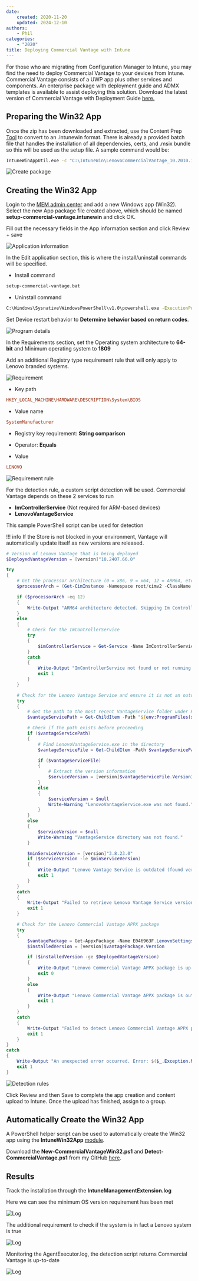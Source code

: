```yaml
---
date:
    created: 2020-11-20
    updated: 2024-12-10
authors:
    - Phil
categories:
    - "2020"
title: Deploying Commercial Vantage with Intune
---
```

For those who are migrating from Configuration Manager to Intune, you may find the need to deploy Commercial Vantage to your devices from Intune. Commercial Vantage consists of a UWP app plus other services and components. An enterprise package with deployment guide and ADMX templates is available to assist deploying this solution. Download the latest version of Commercial Vantage with Deployment Guide [here.](https://support.lenovo.com/solutions/hf003321)
<!-- more -->
## Preparing the Win32 App

Once the zip has been downloaded and extracted, use the Content Prep [Tool](https://github.com/Microsoft/Microsoft-Win32-Content-Prep-Tool) to convert to an .intunewin format. There is already a provided batch file that handles the installation of all dependencies, certs, and .msix bundle so this will be used as the setup file. A sample command would be:

```cmd
IntuneWinAppUtil.exe -c "C:\IntuneWin\LenovoCommercialVantage_10.2010.11.0_v1" -s "setup-commercial-vantage.bat" -o "C:\IntuneWin\output" -q
```

![Create package](https://cdrt.github.io/mk_blog/img/2020/cv_intune_deploy/image1.jpg)

## Creating the Win32 App

Login to the [MEM admin center](https://endpoint.microsoft.com/#blade/Microsoft_Intune_DeviceSettings/AppsWindowsMenu/windowsApps) and add a new Windows app (Win32). Select the new App package file created above, which should be named **setup-commercial-vantage.intunewin** and click OK.

Fill out the necessary fields in the App information section and click Review + save

![Application information](https://cdrt.github.io/mk_blog/img/2020/cv_intune_deploy/image2.jpg)

In the Edit application section, this is where the install/uninstall commands will be specified.

- Install command

```cmd
setup-commercial-vantage.bat
```

- Uninstall command

```cmd
C:\Windows\Sysnative\WindowsPowerShell\v1.0\powershell.exe -ExecutionPolicy Bypass -File .\uninstall_vantage_v8\uninstall_all.ps1
```

Set Device restart behavior to **Determine behavior based on return codes**.

![Program details](https://cdrt.github.io/mk_blog/img/2020/cv_intune_deploy/image3.jpg)

In the Requirements section, set the Operating system architecture to **64-bit** and Minimum operating system to **1809**

Add an additional Registry type requirement rule that will only apply to Lenovo branded systems.

![Requirement](https://cdrt.github.io/mk_blog/img/2020/cv_intune_deploy/image4.jpg)

- Key path

```ini
HKEY_LOCAL_MACHINE\HARDWARE\DESCRIPTION\System\BIOS
```

- Value name

```ini
SystemManufacturer
```

- Registry key requirement: **String comparison**

- Operator: **Equals**

- Value

```ini
LENOVO
```

![Requirement rule](https://cdrt.github.io/mk_blog/img/2020/cv_intune_deploy/image5.jpg)

For the detection rule, a custom script detection will be used. Commercial Vantage depends on these 2 services to run

- **ImControllerService** (Not required for ARM-based devices)
- **LenovoVantageService**

This sample PowerShell script can be used for detection

!!! info
    If the Store is not blocked in your environment, Vantage will automatically update itself as new versions are released.

```powershell
# Version of Lenovo Vantage that is being deployed
$DeployedVantageVersion = [version]"10.2407.66.0"

try
{
    # Get the processor architecture (0 = x86, 9 = x64, 12 = ARM64, etc.)
    $processorArch = (Get-CimInstance -Namespace root/cimv2 -ClassName Win32_Processor -ErrorAction Stop).Architecture

    if ($processorArch -eq 12)
    {
        Write-Output "ARM64 architecture detected. Skipping Im Controller check."
    }
    else
    {
        # Check for the ImControllerService
        try
        {
            $imControllerService = Get-Service -Name ImControllerService -ErrorAction Stop
        }
        catch
        {
            Write-Output "ImControllerService not found or not running."
            exit 1
        }
    }

    # Check for the Lenovo Vantage Service and ensure it is not an outdated version
    try
    {
        # Get the path to the most recent VantageService folder under ProgramFiles(x86)
        $vantageServicePath = Get-ChildItem -Path "${env:ProgramFiles(x86)}\Lenovo\VantageService" -Directory | Select-Object -Last 1

        # Check if the path exists before proceeding
        if ($vantageServicePath)
        {
            # Find LenovoVantageService.exe in the directory
            $vantageServiceFile = Get-ChildItem -Path $vantageServicePath.FullName -Filter "LenovoVantageService.exe" -File -Recurse -ErrorAction Stop | Select-Object -Last 1

            if ($vantageServiceFile)
            {
                # Extract the version information
                $serviceVersion = [version]$vantageServiceFile.VersionInfo.FileVersion
            }
            else
            {
                $serviceVersion = $null
                Write-Warning "LenovoVantageService.exe was not found."
            }
        }
        else
        {
            $serviceVersion = $null
            Write-Warning "VantageService directory was not found."
        }

        $minServiceVersion = [version]"3.8.23.0"
        if ($serviceVersion -le $minServiceVersion)
        {
            Write-Output "Lenovo Vantage Service is outdated (found version $serviceVersion, required minimum $minServiceVersion)."
            exit 1
        }
    }
    catch
    {
        Write-Output "Failed to retrieve Lenovo Vantage Service version. Error: $($_.Exception.Message)"
        exit 1
    }

    # Check for the Lenovo Commercial Vantage APPX package
    try
    {
        $vantagePackage = Get-AppxPackage -Name E046963F.LenovoSettingsforEnterprise -AllUsers -ErrorAction Stop
        $installedVersion = [version]$vantagePackage.Version

        if ($installedVersion -ge $DeployedVantageVersion)
        {
            Write-Output "Lenovo Commercial Vantage APPX package is up-to-date (installed version: $installedVersion, required version: $DeployedVantageVersion)."
            exit 0
        }
        else
        {
            Write-Output "Lenovo Commercial Vantage APPX package is outdated (installed version: $installedVersion, required version: $DeployedVantageVersion)."
            exit 1
        }
    }
    catch
    {
        Write-Output "Failed to detect Lenovo Commercial Vantage APPX package. Error: $($_.Exception.Message)"
        exit 1
    }
}
catch
{
    Write-Output "An unexpected error occurred. Error: $($_.Exception.Message)"
    exit 1
}
```

![Detection rules](https://cdrt.github.io/mk_blog/img/2020/cv_intune_deploy/image6.jpg)

Click Review and then Save to complete the app creation and content upload to Intune. Once the upload has finished, assign to a group.

## Automatically Create the Win32 App

A PowerShell helper script can be used to automatically create the Win32 app using the **IntuneWin32App** [module](https://www.powershellgallery.com/packages/IntuneWin32App).

Download the **New-CommercialVantageWin32.ps1** and **Detect-CommercialVantage.ps1** from my GitHub [here](https://github.com/philjorgensen/Intune/tree/main/Win32%20Apps/Commercial_Vantage).

## Results

Track the installation through the **IntuneManagementExtension.log**

Here we can see the minimum OS version requirement has been met

![Log](https://cdrt.github.io/mk_blog/img/2020/cv_intune_deploy/image7.jpg)

The additional requirement to check if the system is in fact a Lenovo system is true

![Log](https://cdrt.github.io/mk_blog/img/2020/cv_intune_deploy/image8.jpg)

Monitoring the AgentExecutor.log, the detection script returns Commercial Vantage is up-to-date

![Log](https://cdrt.github.io/mk_blog/img/2020/cv_intune_deploy/image9.jpg)
